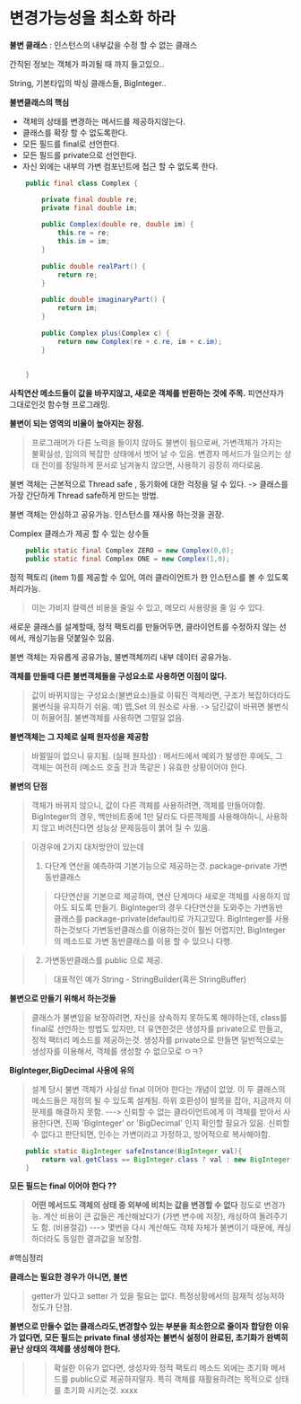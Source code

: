 # 변경가능성을 최소화 하라

**불변 클래스** : 인스턴스의 내부값을 수정 할 수 없는 클래스

간직된 정보는 객체가 파괴될 때 까지 들고있으..

String, 기본타입의 박싱 클래스들, BigInteger..

**불변클래스의 핵심**
*	객체의 상태를 변경하는 메서드를 제공하지않는다.		
*	클래스를 확장 할 수 없도록한다.
*	모든 필드를 final로 선언한다.
*	모든 필드를 private으로 선언한다.
*	자신 외에는 내부의 가변 컴포넌트에 접근 할 수 없도록 한다.
	

 
```java
	public final class Complex {

		private final double re;
		private final double im;
	
		public Complex(double re, double im) {
			this.re = re;
			this.im = im;
		}
	
		public double realPart() {
			return re;
		}
	
		public double imaginaryPart() {
			return im;
		}
	
		public Complex plus(Complex c) {
			return new Complex(re + c.re, im + c.im);
		}
		
		
	}
```

**사칙연산 메소드들이 값을 바꾸지않고, 새로운 객체를 반환하는 것에 주목.** 
 피연산자가 그대로인것 함수형 프로그래밍.

	
**불변이 되는 영역의 비율이 높아지는 장점.** 
> 프로그래머가 다른 노력을 들이지 않아도 불변이 됨으로써, 가변객체가 가지는 불확실성, 임의의 복잡한 상태에서 벗어 날 수 있음.
> 변경자 메서드가 일으키는 상태 전이를 정밀하게 문서로 남겨놓지 않으면, 사용하기 굉장히 까다로움.

	
불변 객체는 근본적으로 Thread safe , 동기화에 대한 걱정을 덜 수 있다. -> 클래스를 가장 간단하게 Thread safe하게 만드는 방법.

불변 객체는 안심하고 공유가능. 인스턴스를 재사용 하는것을 권장.


Complex 클래스가 제공 할 수 있는 상수들


```java
	public static final Complex ZERO = new Complex(0,0);
	public static final Complex ONE = new Complex(1,0);
```


정적 팩토리 (item 1)를 제공할 수 있어, 여러 클라이언트가 한 인스턴스를 볼 수 있도록 처리가능.
> 이는 가비지 컬렉션 비용을 줄일 수 있고, 메모리 사용량을 줄 일 수 있다.

새로운 클래스를 설계할때, 정적 팩토리를 만들어두면, 클라이언트를 수정하지 않는 선에서, 캐싱기능을 덧붙일수 있음.

불변 객체는 자유롭게 공유가능, 불변객체끼리 내부 데이터 공유가능.


**객체를 만들때 다른 불변객체들을 구성요소로 사용하면 이점이 많다.**
> 값이 바뀌지않는 구성요소(불변요소)들로 이뤄진 객체라면, 구조가 복잡하더라도 불변식을 유지하기 쉬움.
> 예) 맵,Set 의 원소로 사용. -> 담긴값이 바뀌면 불변식이 허물어짐. 불변객체를 사용하면 그럴일 없음.

 
**불변객체는 그 자체로 실패 원자성을 제공함**
> 바뀔일이 없으니 유지됨.
> (실패 원자성) :  메서드에서 예외가 발생한 후에도, 그 객체는 여전히 (메소드 호출 전과 똑같은 ) 유효한 상황이어야 한다.

	
 
**불변의 단점**
> 객체가 바뀌지 않으니, 값이 다른 객체를 사용하려면, 객체를 만들어야함.
> BigInteger의 경우, 백만비트중에 1만 달라도 다른객체를 사용해야하니, 사용하지 않고 버려진다면 성능상 문제등등이 붉어 질 수 있음.

> 이경우에 2가지 대처방안이 있는데
> 1. 다단계 연산을 예측하여 기본기능으로 제공하는것. package-private 가변동반클래스
>> 다단연산을 기본으로 제공하여, 연산 단계마다 새로운 객체를 사용하지 않아도 되도록 만들기.
>> BigInteger의 경우 다단연산을 도와주는 가변동반 클래스를 package-private(default)로 가지고있다.
>> BigInteger를 사용하는것보다 가변동반클래스를 이용하는것이 훨씬 어렵지만, BigInteger의 메소드로 가변 동반클래스를 이용 할 수 있으니 다행.

> 2. 가변동반클래스를 public 으로 제공.
>> 대표적인 예가 String - StringBuilder(혹은 StringBuffer)


**불변으로 만들기 위해서 하는것들**
> 클래스가 불변임을 보장하려면, 자신을 상속하지 못하도록 해야하는데, 
> class를 final로 선언하는 방법도 있지만, 더 유연한것은 생성자를 private으로 만들고, 정적 팩터리 메소드를 제공하는것.
> 생성자를 private으로 만들면 일반적으로는 생성자를 이용해서, 객체를 생성할 수 없으모로 ㅇㅋ?
 
**BigInteger,BigDecimal 사용에 유의**
> 설계 당시 불변 객체가 사실상 final 이어야 한다는 개념이 없었.
> 이 두 클래스의 메소드들은 재정의 될 수 있도록 설계됨.
> 하위 호환성이 발목을 잡아, 지금까지 이문제를 해결하지 못함.
> ---> 신뢰할 수 없는 클라이언트에게 이 객체를 받아서 사용한다면, 진짜 'BigInteger' or 'BigDecimal' 인지 확인할 필요가 있음.
> 신뢰할 수 없다고 판단되면, 인수는 가변이라고 가정하고, 방어적으로 복사해야함.

```java
	public static BigInteger safeInstance(BigInteger val){
		return val.getClass == BigInteger.class ? val : new BigInteger(val.toByteArray());
	}
```

**모든 필드는 final 이어야 한다 ??**
> **어떤 메서드도 객체의 상태 중 외부에 비치는 값을 변경할 수 없다**
> 정도로 변경가능.
> 계산 비용이 큰 값들은 계산해놨다가 (가변 변수에 저장), 캐싱하여 돌려주기도 함. (비용절감)
> ---> 몇번을 다시 계산해도 객체 자체가 불변이기 때문에, 캐싱하더라도 동일한 결과값을 보장함.
> 

 
#핵심정리

**클래스는 필요한 경우가 아니면, 불변**
> getter가 있다고 setter 가 있을 필요는 없다.
> 특정상황에서의 잠재적 성능저하 정도가 단점.

**불변으로 만들수 없는 클래스라도,변경할수 있는 부분을 최소한으로 줄이자**
**합당한 이유가 없다면, 모든 필드는 private final**
**생성자는 불변식 설정이 완료된, 초기화가 완벽히 끝난 상태의 객체를 생성해야 한다.**
>> 확실한 이유가 없다면, 생성자와 정적 팩토리 메소드 외에는 초기화 메서드를 public으로 제공하지말자.
>> 특히 객체를 재활용하려는 목적으로 상태를 초기화 시키는것. xxxx







